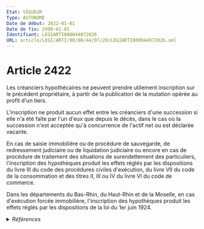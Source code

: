 ```yaml
---
État: VIGUEUR
Type: AUTONOME
Date de début: 2022-01-01
Date de fin: 2999-01-01
Identifiant: LEGIARTI000044072026
URL: article/LEGI/ARTI/00/00/44/07/20/LEGIARTI000044072026.xml
---
```


<h1>Article 2422</h1>

Les créanciers hypothécaires ne peuvent prendre utilement inscription sur le
précédent propriétaire, à partir de la publication de la mutation opérée au
profit d'un tiers.<br />

L'inscription ne produit aucun effet entre les créanciers d'une succession si
elle n'a été faite par l'un d'eux que depuis le décès, dans le cas où la
succession n'est acceptée qu'à concurrence de l'actif net ou est déclarée
vacante.<br />

En cas de saisie immobilière ou de procédure de sauvegarde, de redressement
judiciaire ou de liquidation judiciaire ou encore en cas de procédure de
traitement des situations de surendettement des particuliers, l'inscription des
hypothèques produit les effets réglés par les dispositions du livre III du code
des procédures civiles d'exécution, du livre VII du code de la consommation et
des titres II, III ou IV du livre VI du code de commerce.<br />

Dans les départements du Bas-Rhin, du Haut-Rhin et de la Moselle, en cas
d'exécution forcée immobilière, l'inscription des hypothèques produit les effets
réglés par les dispositions de la loi du 1er juin 1924.


<details>
  <summary><em>Références</em></summary>

  <h2>Articles faisant référence à l'article</h2>
  
  <ul>
    <li>
      <a href="https://legal.tricoteuses.fr//redirection/LEGIARTI000044071946?vers=git&vers=legifrance">Code civil - article 2434 AUTONOME VIGUEUR, en vigueur depuis le 2022-01-01</a> CITATION source
    </li>
    <li>
      <a href="https://legal.tricoteuses.fr//redirection/LEGIARTI000044045534?vers=git&vers=legifrance">Ordonnance n° 2021-1192 du 15 septembre 2021 portant réforme du droit des sûretés - article 21 ENTIEREMENT_MODIF</a> MODIFIE source
    </li>
    <li>
      <a href="https://legal.tricoteuses.fr//redirection/LEGIARTI000044045526?vers=git&vers=legifrance">Ordonnance n° 2021-1192 du 15 septembre 2021 portant réforme du droit des sûretés - article 15 ENTIEREMENT_MODIF</a> TRANSFERE source
    </li>
    <li>
      <a href="https://legal.tricoteuses.fr//redirection/LEGIARTI000044045526?vers=git&vers=legifrance">Ordonnance n° 2021-1192 du 15 septembre 2021 portant réforme du droit des sûretés - article 15 ENTIEREMENT_MODIF</a> MODIFIE source
    </li>
  </ul>
  
  <h2>Références faites par l'article</h2>
  
  <ul>
    <li>
      2006-03-23 CITATION cible <a href="https://legal.tricoteuses.fr//redirection/LEGIARTI000006533016?vers=git&vers=legifrance">Ordonnance n° 2006-346 du 23 mars 2006 relative aux sûretés. - article 59 AUTONOME VIGUEUR, en vigueur depuis le 2006-03-24</a>
    </li>
    <li>
      2007-02-20 CITATION cible <a href="https://legal.tricoteuses.fr//redirection/LEGIARTI000006260425?vers=git&vers=legifrance">Loi n° 2007-212 du 20 février 2007 portant diverses dispositions intéressant la Banque de France (1). - article 10 AUTONOME VIGUEUR, en vigueur depuis le 2007-02-21</a>
    </li>
    <li>
      2021-09-15 TRANSFERE cible <a href="https://legal.tricoteuses.fr//redirection/LEGIARTI000044045526?vers=git&vers=legifrance">Ordonnance n° 2021-1192 du 15 septembre 2021 portant réforme du droit des sûretés - article 15 ENTIEREMENT_MODIF</a>
    </li>
    <li>
      2021-09-15 MODIFIE cible <a href="https://legal.tricoteuses.fr//redirection/LEGIARTI000044045526?vers=git&vers=legifrance">Ordonnance n° 2021-1192 du 15 septembre 2021 portant réforme du droit des sûretés - article 15 ENTIEREMENT_MODIF</a>
    </li>
    <li>
      2021-09-15 MODIFIE cible <a href="https://legal.tricoteuses.fr//redirection/LEGIARTI000044045534?vers=git&vers=legifrance">Ordonnance n° 2021-1192 du 15 septembre 2021 portant réforme du droit des sûretés - article 21 ENTIEREMENT_MODIF</a>
    </li>
    <li>
      2999-01-01 CITATION source <a href="https://legal.tricoteuses.fr//redirection/LEGITEXT000005634379?vers=git&vers=legifrance">Code de commerce VIGUEUR</a>
    </li>
    <li>
      2999-01-01 CITATION source <a href="https://legal.tricoteuses.fr//redirection/LEGITEXT000006069565?vers=git&vers=legifrance">Code de la consommation VIGUEUR</a>
    </li>
    <li>
      2999-01-01 CONCORDANCE source <a href="https://legal.tricoteuses.fr//redirection/LEGIARTI000006449756?vers=git&vers=legifrance">Code civil - article 2427 AUTONOME MODIFIE, en vigueur du 2007-01-01 au 2022-01-01</a>
    </li>
    <li>
      2999-01-01 CITATION cible <a href="https://legal.tricoteuses.fr//redirection/LEGIARTI000006449765?vers=git&vers=legifrance">Code civil - article 2428 AUTONOME MODIFIE, en vigueur du 2006-03-24 au 2007-02-16</a>
    </li>
    <li>
      2999-01-01 CITATION cible <a href="https://legal.tricoteuses.fr//redirection/LEGIARTI000022336291?vers=git&vers=legifrance">Code civil - article 2430 AUTONOME MODIFIE, en vigueur du 2013-01-01 au 2022-01-01</a>
    </li>
    <li>
      2999-01-01 CITATION cible <a href="https://legal.tricoteuses.fr//redirection/LEGIARTI000044071946?vers=git&vers=legifrance">Code civil - article 2434 AUTONOME VIGUEUR, en vigueur depuis le 2022-01-01</a>
    </li>
    <li>
      2999-01-01 CITATION cible <a href="https://legal.tricoteuses.fr//redirection/LEGIARTI000006449923?vers=git&vers=legifrance">Code civil - article 2440 AUTONOME MODIFIE, en vigueur du 2006-03-24 au 2022-01-01</a>
    </li>
    <li>
      2999-01-01 CITATION cible <a href="https://legal.tricoteuses.fr//redirection/LEGIARTI000022336310?vers=git&vers=legifrance">Code civil - article 2488 AUTONOME TRANSFERE, en vigueur du 2013-01-01 au 2022-01-01</a>
    </li>
    <li>
      2999-01-01 CITATION cible <a href="https://legal.tricoteuses.fr//redirection/LEGIARTI000022441280?vers=git&vers=legifrance">Code de la consommation - article L313-14 AUTONOME ABROGE, en vigueur du 2010-07-03 au 2014-07-01</a>
    </li>
    <li>
      2999-01-01 CITATION cible <a href="https://legal.tricoteuses.fr//redirection/LEGIARTI000044073360?vers=git&vers=legifrance">Code général des impôts - article 881 I AUTONOME VIGUEUR, en vigueur depuis le 2022-01-01</a>
    </li>
    <li>
      2999-01-01 CITATION cible <a href="https://legal.tricoteuses.fr//redirection/LEGIARTI000006297221?vers=git&vers=legifrance">Code général des impôts, annexe III - article 294 AUTONOME ABROGE, en vigueur du 2006-06-24 au 2013-01-01</a>
    </li>
    <li>
      2999-01-01 CITATION source <a href="https://legal.tricoteuses.fr//redirection/LEGITEXT000025024948?vers=git&vers=legifrance">Code des procédures civiles d'exécution VIGUEUR</a>
    </li>
    <li>
      CODIFICATION source Loi 1804-03-19
    </li>
  </ul>
</details>
